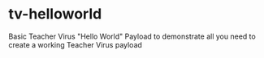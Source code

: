 # tv-helloworld
Basic Teacher Virus "Hello World" Payload to demonstrate all you need to create a working Teacher Virus payload
